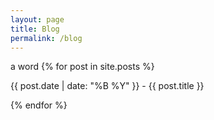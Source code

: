 ```yaml
---
layout: page
title: Blog
permalink: /blog
---
```


a word
{% for post in site.posts %}
    
{{ post.date | date: "%B %Y" }} - {{ post.title }}
  
{% endfor %}
